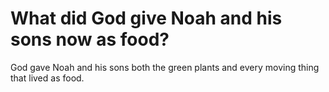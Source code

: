 # What did God give Noah and his sons now as food?

God gave Noah and his sons both the green plants and every moving thing that lived as food.
